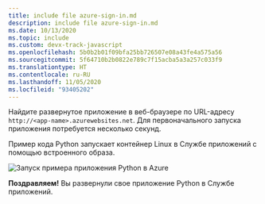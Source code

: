 ```yaml
---
title: include file azure-sign-in.md
description: include file azure-sign-in.md
ms.date: 10/13/2020
ms.topic: include
ms.custom: devx-track-javascript
ms.openlocfilehash: 5b0b2b01f09bfa25bb726507e08a43fe4a575a56
ms.sourcegitcommit: 5f64710b2b0822e789c7f15acba5a3a257c033f9
ms.translationtype: HT
ms.contentlocale: ru-RU
ms.lasthandoff: 11/05/2020
ms.locfileid: "93405202"
---
```

Найдите развернутое приложение в веб-браузере по URL-адресу `http://<app-name>.azurewebsites.net`. Для первоначального запуска приложения потребуется несколько секунд.

Пример кода Python запускает контейнер Linux в Службе приложений с помощью встроенного образа.

![Запуск примера приложения Python в Azure](../../media/quickstart-python/run-hello-world-sample-python-app-in-browser.png)

**Поздравляем!** Вы развернули свое приложение Python в Cлужбе приложений.
